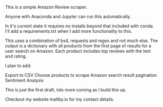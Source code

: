 This is a simple Amazon Review scraper.

Anyone with Anaconda and Jupyter can run this automatically.

In it's current state it requires no installs beyond that included with conda.
I'll add a requirements.txt when I add more functionality to this.

This uses a combination of bs4, requests and regex and not much else. The output is a dictionary with all products from the first
page of results for a user search on Amazon. Each product includes top reviews with the text and rating.

I plan to add:

Export to CSV
Choose products to scrape
Amazon search result pagination
Sentiment Analysis

This is just the first draft, lots more coming as I build this up. 

Checkout my website maltby.io for my contact details.
